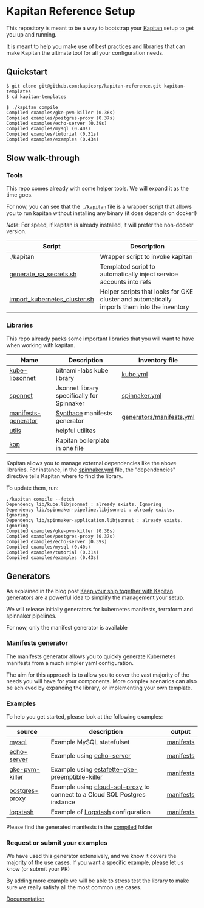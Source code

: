 # Kapitan Reference Setup

This repository is meant to be a way to bootstrap your [Kapitan](https://kapitan.dev) setup to get you up and running.

It is meant to help you make use of best practices and libraries that can make Kapitan the ultimate tool for all your configuration needs.

## Quickstart

```shell script
$ git clone git@github.com:kapicorp/kapitan-reference.git kapitan-templates
$ cd kapitan-templates

$ ./kapitan compile
Compiled examples/gke-pvm-killer (0.36s)
Compiled examples/postgres-proxy (0.37s)
Compiled examples/echo-server (0.39s)
Compiled examples/mysql (0.40s)
Compiled examples/tutorial (0.31s)
Compiled examples/examples (0.43s)

``` 

## Slow walk-through

### Tools

This repo comes already with some helper tools. We will expand it as the time goes.

For now, you can see that the [`./kapitan`](kapitan) file is a wrapper script that allows you to run kapitan without installing any binary (it does depends on docker!)

*Note*: For speed, if kapitan is already installed, it will prefer the non-docker version.

| Script | Description |
| ------ | ----------- |
| ./kapitan | Wrapper script to invoke kapitan |
| [generate_sa_secrets.sh](templates/scripts/generate_sa_secrets.sh) | Templated script to automatically inject service accounts into refs |
| [import_kubernetes_cluster.sh](scripts/import_kubernetes_cluster.sh) | Helper scripts that looks for GKE cluster and automatically imports them into the inventory |

### Libraries

This repo already packs some important libraries that you will want to have when working with kapitan.

| Name | Description | Inventory file |
| ---- | ----------- | -------------- |
| [kube-libsonnet](https://github.com/bitnami-labs/kube-libsonnet) | bitnami-labs kube library | [kube.yml](inventory/classes/kapitan/kube.yml) |
| [sponnet](https://github.com/spinnaker/sponnet) | Jsonnet library specifically for Spinnaker | [spinnaker.yml](inventory/classes/kapitan/spinnaker.yml)|
| [manifests-generator](components/generators/manifests) | [Synthace](www.synthace.com) manifests generator | [generators/manifests.yml](inventory/classes/kapitan/generators/manifests.yml)|
| [utils](lib/utils.libjsonnet) | helpful utilites ||
| [kap](lib/kap.libjsonnet) | Kapitan boilerplate in one file ||

Kapitan allows you to manage external dependencies like the above libraries.
For instance, in the  [spinnaker.yml](inventory/classes/kapitan/spinnaker.yml) file, the "dependencies" directive tells Kapitan where to find the library.

To update them, run:

```shell script
./kapitan compile --fetch
Dependency lib/kube.libjsonnet : already exists. Ignoring
Dependency lib/spinnaker-pipeline.libjsonnet : already exists. Ignoring
Dependency lib/spinnaker-application.libjsonnet : already exists. Ignoring
Compiled examples/gke-pvm-killer (0.36s)
Compiled examples/postgres-proxy (0.37s)
Compiled examples/echo-server (0.39s)
Compiled examples/mysql (0.40s)
Compiled examples/tutorial (0.31s)
Compiled examples/examples (0.43s)
``` 

## Generators

As explained in the blog post [Keep your ship together with Kapitan](https://medium.com/kapitan-blog/keep-your-ship-together-with-kapitan-d82d441cc3e7). generators are a 
powerful idea to simplify the management your setup.

We will release initially generators for kubernetes manifests, terraform and spinnaker pipelines.

For now, only the manifest generator is available

### Manifests generator

The manifests generator allows you to quickly generate Kubernetes manifests from a much simpler yaml configuration.

The aim for this approach is to allow you to cover the vast majority of the needs you will have for your components.
More complex scenarios can also be achieved by expanding the library, or implementing your own template.

### Examples
To help you get started, please look at the following examples:

| source | description | output |
| ------ | ----------- | ------ |
|[mysql](inventory/classes/components/mysql.yml)| Example MySQL statefulset | [manifests](compiled/mysql/manifests)|
|[echo-server](inventory/classes/components/echo-server.yml)| Example using [echo-server](https://github.com/jmalloc/echo-server) | [manifests](compiled/echo-server/manifests)|
|[gke-pvm-killer](inventory/classes/components/gke-pvm-killer.yml)| Example using [estafette-gke-preemptible-killer](https://github.com/estafette/estafette-gke-preemptible-killer)| [manifests](compiled/gke-pvm-killer/manifests)|
|[postgres-proxy](inventory/classes/components/postgres-proxy.yml)| Example using [cloud-sql-proxy](https://github.com/GoogleCloudPlatform/cloudsql-proxy) to connect to a Cloud SQL Postgres instance| [manifests](compiled/postgres-proxy/manifests)|
|[logstash](inventory/classes/components/logstash.yml)| Example of [Logstash](https://www.elastic.co/logstash) configuration | [manifests](compiled/examples/manifests)

Please find the generated manifests in the [compiled](compiled) folder

### Request or submit your examples
We have used this generator extensively, and we know it covers the majority of the use cases.
If you want a specific example, please let us know (or submit your PR)

By adding more example we will be able to stress test the library to make sure we really satisfy all the most common use cases.


[Documentation](components/generators/manifests/README.md)
